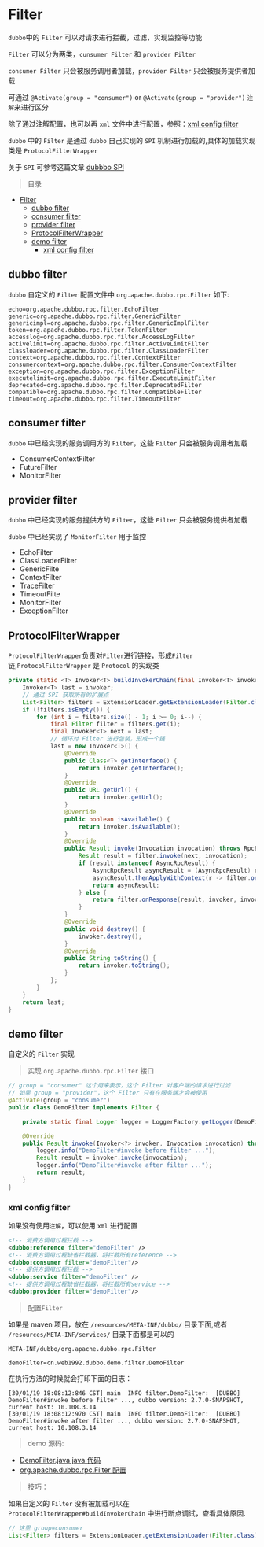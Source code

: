 # Filter

`dubbo`中的 `Filter` 可以对请求进行拦截，过滤，实现监控等功能

`Filter` 可以分为两类，`cunsumer Filter` 和 `provider Filter`

`consumer Filter` 只会被服务调用者加载，`provider Filter` 只会被服务提供者加载

可通过 `@Activate(group = "consumer")` or `@Activate(group = "provider")` `注解`来进行区分

除了通过注解配置，也可以再 `xml` 文件中进行配置，参照：[xml config filter](#xml-config-filter)

`dubbo` 中的 `Filter` 是通过 `dubbo` 自己实现的 `SPI` 机制进行加载的,具体的加载实现类是 `ProtocolFilterWrapper`

关于 `SPI` 可参考这篇文章 [dubbbo SPI](dubbo-extension-loader.md)

> 目录

- [Filter](#filter)
  - [dubbo filter](#dubbo-filter)
  - [consumer filter](#consumer-filter)
  - [provider filter](#provider-filter)
  - [ProtocolFilterWrapper](#protocolfilterwrapper)
  - [demo filter](#demo-filter)
    - [xml config filter](#xml-config-filter)

## dubbo filter

`dubbo` 自定义的 `Filter` 配置文件中 `org.apache.dubbo.rpc.Filter` 如下:

```config
echo=org.apache.dubbo.rpc.filter.EchoFilter
generic=org.apache.dubbo.rpc.filter.GenericFilter
genericimpl=org.apache.dubbo.rpc.filter.GenericImplFilter
token=org.apache.dubbo.rpc.filter.TokenFilter
accesslog=org.apache.dubbo.rpc.filter.AccessLogFilter
activelimit=org.apache.dubbo.rpc.filter.ActiveLimitFilter
classloader=org.apache.dubbo.rpc.filter.ClassLoaderFilter
context=org.apache.dubbo.rpc.filter.ContextFilter
consumercontext=org.apache.dubbo.rpc.filter.ConsumerContextFilter
exception=org.apache.dubbo.rpc.filter.ExceptionFilter
executelimit=org.apache.dubbo.rpc.filter.ExecuteLimitFilter
deprecated=org.apache.dubbo.rpc.filter.DeprecatedFilter
compatible=org.apache.dubbo.rpc.filter.CompatibleFilter
timeout=org.apache.dubbo.rpc.filter.TimeoutFilter
```

## consumer filter

`dubbo` 中已经实现的服务调用方的 `Filter`，这些 `Filter` 只会被服务调用者加载

- ConsumerContextFilter
- FutureFilter
- MonitorFilter

## provider filter

`dubbo` 中已经实现的服务提供方的 `Filter`，这些 `Filter` 只会被服务提供者加载

`dubbo` 中已经实现了 `MonitorFilter` 用于监控

- EchoFilter
- ClassLoaderFilter
- GenericFilte
- ContextFilter
- TraceFilter
- TimeoutFilte
- MonitorFilter
- ExceptionFilter

## ProtocolFilterWrapper

`ProtocolFilterWrapper`负责对`Filter`进行链接，形成`Filter`链,`ProtocolFilterWrapper` 是 `Protocol` 的实现类

```java
private static <T> Invoker<T> buildInvokerChain(final Invoker<T> invoker, String key, String group) {
    Invoker<T> last = invoker;
    // 通过 SPI 获取所有的扩展点
    List<Filter> filters = ExtensionLoader.getExtensionLoader(Filter.class).getActivateExtension(invoker.getUrl(), key, group);
    if (!filters.isEmpty()) {
        for (int i = filters.size() - 1; i >= 0; i--) {
            final Filter filter = filters.get(i);
            final Invoker<T> next = last;
            // 循环对 Filter 进行包装，形成一个链
            last = new Invoker<T>() {
                @Override
                public Class<T> getInterface() {
                    return invoker.getInterface();
                }
                @Override
                public URL getUrl() {
                    return invoker.getUrl();
                }
                @Override
                public boolean isAvailable() {
                    return invoker.isAvailable();
                }
                @Override
                public Result invoke(Invocation invocation) throws RpcException {
                    Result result = filter.invoke(next, invocation);
                    if (result instanceof AsyncRpcResult) {
                        AsyncRpcResult asyncResult = (AsyncRpcResult) result;
                        asyncResult.thenApplyWithContext(r -> filter.onResponse(r, invoker, invocation));
                        return asyncResult;
                    } else {
                        return filter.onResponse(result, invoker, invocation);
                    }
                }
                @Override
                public void destroy() {
                    invoker.destroy();
                }
                @Override
                public String toString() {
                    return invoker.toString();
                }
            };
        }
    }
    return last;
}
```

## demo filter

自定义的 `Filter` 实现

> 实现 `org.apache.dubbo.rpc.Filter` 接口

```java
// group = "consumer" 这个用来表示，这个 Filter 对客户端的请求进行过滤
// 如果 group = "provider"，这个 Filter 只有在服务端才会被使用
@Activate(group = "consumer")
public class DemoFilter implements Filter {

    private static final Logger logger = LoggerFactory.getLogger(DemoFilter.class);

    @Override
    public Result invoke(Invoker<?> invoker, Invocation invocation) throws RpcException {
        logger.info("DemoFilter#invoke before filter ...");
        Result result = invoker.invoke(invocation);
        logger.info("DemoFilter#invoke after filter ...");
        return result;
    }
}
```

### xml config filter

如果没有使用`注解`，可以使用 `xml` 进行配置

```xml
<!-- 消费方调用过程拦截 -->
<dubbo:reference filter="demoFilter" />
<!-- 消费方调用过程缺省拦截器，将拦截所有reference -->
<dubbo:consumer filter="demoFilter"/>
<!-- 提供方调用过程拦截 -->
<dubbo:service filter="demoFilter" />
<!-- 提供方调用过程缺省拦截器，将拦截所有service -->
<dubbo:provider filter="demoFilter"/>
```

> 配置`Filter`

如果是 maven 项目，放在 `/resources/META-INF/dubbo/` 目录下面,或者 `/resources/META-INF/services/` 目录下面都是可以的

`META-INF/dubbo/org.apache.dubbo.rpc.Filter`

```config
demoFilter=cn.web1992.dubbo.demo.filter.DemoFilter
```

在执行方法的时候就会打印下面的日志：

```log
[30/01/19 18:08:12:846 CST] main  INFO filter.DemoFilter:  [DUBBO] DemoFilter#invoke before filter ..., dubbo version: 2.7.0-SNAPSHOT, current host: 10.108.3.14
[30/01/19 18:08:12:970 CST] main  INFO filter.DemoFilter:  [DUBBO] DemoFilter#invoke after filter ..., dubbo version: 2.7.0-SNAPSHOT, current host: 10.108.3.14
```

> demo 源码:

- [DemoFilter.java java 代码](https://github.com/web1992/dubbos/tree/master/dubbo-demo-xml/dubbo-demo-xml-consumer/src/main/java/cn/web1992/dubbo/demo/filter)
- [org.apache.dubbo.rpc.Filter 配置](https://github.com/web1992/dubbos/tree/master/dubbo-demo-xml/dubbo-demo-xml-consumer/src/main/resources/META-INF/services)

> 技巧：

如果自定义的 `Filter` 没有被加载可以在 `ProtocolFilterWrapper#buildInvokerChain` 中进行断点调试，查看具体原因.

```java
// 这里 group=consumer
List<Filter> filters = ExtensionLoader.getExtensionLoader(Filter.class).getActivateExtension(invoker.getUrl(), key, group);
```
